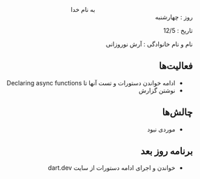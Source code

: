 <div dir="rtl" align="center">
به نام خدا
</div>
<div dir="rtl" align="right">
روز : چهارشنبه

تاریخ : 12/5

نام و نام خانوادگی : آرش نوروزانی

## فعالیت‌ها
* ادامه خواندن دستورات و تست آنها تا Declaring async functions
* نوشتن گزارش
## چالش‌ها
* موردی نبود
## برنامه روز بعد
* خواندن و اجرای ادامه دستورات از سایت dart.dev
</div>
